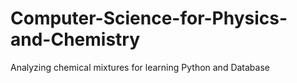 # Computer-Science-for-Physics-and-Chemistry
Analyzing chemical mixtures for learning Python and Database
